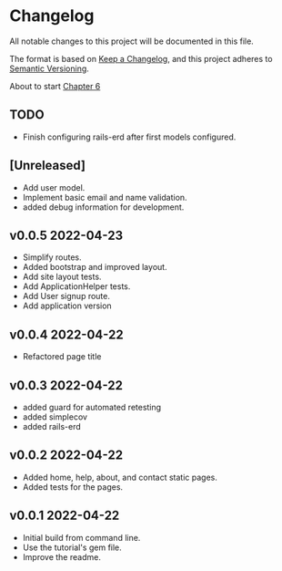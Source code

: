 # Changelog

All notable changes to this project will be documented in this file.

The format is based on [Keep a Changelog](https://keepachangelog.com/en/1.0.0/),
and this project adheres to [Semantic Versioning](https://semver.org/spec/v2.0.0.html).

About to start [Chapter 6](https://www.learnenough.com/ruby-on-rails-7th-edition-tutorial/modeling_users#cha-modeling_users)

## TODO

- Finish configuring rails-erd after first models configured.

## [Unreleased]

- Add user model.
- Implement basic email and name validation.
- added debug information for development.

## v0.0.5 2022-04-23

- Simplify routes.
- Added bootstrap and improved layout.
- Add site layout tests.
- Add ApplicationHelper tests.
- Add User signup route.
- Add application version

## v0.0.4 2022-04-22

- Refactored page title

## v0.0.3 2022-04-22

- added guard for automated retesting
- added simplecov
- added rails-erd

## v0.0.2 2022-04-22

- Added home, help, about, and contact static pages.
- Added tests for the pages.

## v0.0.1 2022-04-22

- Initial build from command line.
- Use the tutorial's gem file.
- Improve the readme.

